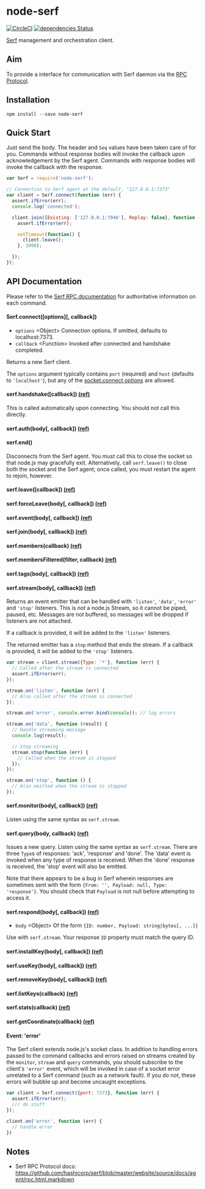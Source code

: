 node-serf
=========

[![CircleCI](https://circleci.com/gh/hden/node-serf.svg?style=svg)](https://circleci.com/gh/hden/node-serf)
[![dependencies Status](https://david-dm.org/hden/node-serf/status.svg)](https://david-dm.org/hden/node-serf)

[Serf](http://www.serfdom.io) management and orchestration client.

## Aim

To provide a interface for communication with Serf daemon via the [RPC Protocol](http://www.serfdom.io/docs/agent/rpc.html).

## Installation

```
npm install --save node-serf
```

## Quick Start

Just send the body. The header and `Seq` values have been taken care of for you.
Commands without response bodies will invoke the callback upon acknowledgement
by the Serf agent. Commands with response bodies will invoke the callback with
the response.

```js
var Serf = require('node-serf');

// Connection to Serf agent at the default, "127.0.0.1:7373"
var client = Serf.connect(function (err) {
  assert.ifError(err);
  console.log('connected');

  client.join({Existing: ['127.0.0.1:7946'], Replay: false}, function (err, response) {
    assert.ifError(err);

    setTimeout(function() {
      client.leave();
    }, 1000);

  });
});
```

## API Documentation

Please refer to the [Serf RPC documentation](https://github.com/hashicorp/serf/blob/master/website/source/docs/agent/rpc.html.markdown)
for authoritative information on each command.

#### Serf.connect([options][, callback])
* `options` \<Object\> Connection options. If omitted, defaults to
localhost:7373.
* `callback` \<Function\> Invoked after connected and handshake completed.

Returns a new Serf client.

The `options` argument typically contains `port` (required) and `host`
(defaults to `'localhost'`), but any of the [socket.connect options](https://nodejs.org/dist/latest-v6.x/docs/api/net.html#net_socket_connect_options_connectlistener)
are allowed.

#### serf.handshake([callback]) [(ref)](https://github.com/hashicorp/serf/blob/master/website/source/docs/agent/rpc.html.markdown#handshake)
This is called automatically upon connecting. You should not call this
directly.

#### serf.auth(body[, callback]) [(ref)](https://github.com/hashicorp/serf/blob/master/website/source/docs/agent/rpc.html.markdown#auth)

#### serf.end()
Disconnects from the Serf agent. You must call this to close the socket so that
node.js may gracefully exit. Alternatively, call `serf.leave()` to close both
the socket and the Serf agent; once called, you must restart the agent to
rejoin, however.

#### serf.leave([callback]) [(ref)](https://github.com/hashicorp/serf/blob/master/website/source/docs/agent/rpc.html.markdown#leave)

#### serf.forceLeave(body[, callback]) [(ref)](https://github.com/hashicorp/serf/blob/master/website/source/docs/agent/rpc.html.markdown#force-leave)

#### serf.event(body[, callback]) [(ref)](https://github.com/hashicorp/serf/blob/master/website/source/docs/agent/rpc.html.markdown#event)

#### serf.join(body[, callback]) [(ref)](https://github.com/hashicorp/serf/blob/master/website/source/docs/agent/rpc.html.markdown#join)

#### serf.members(callback) [(ref)](https://github.com/hashicorp/serf/blob/master/website/source/docs/agent/rpc.html.markdown#members)

#### serf.membersFiltered(filter, callback) [(ref)](https://github.com/hashicorp/serf/blob/master/website/source/docs/agent/rpc.html.markdown#members-filtered)

#### serf.tags(body[, callback]) [(ref)](https://github.com/hashicorp/serf/blob/master/website/source/docs/agent/rpc.html.markdown#tags)

#### serf.stream(body[, callback]) [(ref)](https://github.com/hashicorp/serf/blob/master/website/source/docs/agent/rpc.html.markdown#stream)

Returns an event emitter that can be handled with `'listen'`, `'data'`,
`'error'`  and `'stop'` listeners. This is *not* a node.js Stream, so it cannot
be piped, paused, etc. Messages are not buffered, so messages will be dropped
if listeners are not attached.

If a callback is provided, it will be added to the `'listen'` listeners.

The returned emitter has a `stop` method that ends the stream. If a callback is
provided, it will be added to the `'stop'` listeners.

```js
var stream = client.stream({Type: '*'}, function (err) {
  // Called after the stream is connected
  assert.ifError(err);
});

stream.on('listen', function (err) {
  // Also called after the stream is connected
});

stream.on('error', console.error.bind(console)); // log errors

stream.on('data', function (result) {
  // Handle streaming message
  console.log(result);

  // Stop streaming
  stream.stop(function (err) {
    // Called when the stream is stopped
  });
});

stream.on('stop', function () {
  // Also emitted when the stream is stopped
});
```

#### serf.monitor(body[, callback]) [(ref)](https://github.com/hashicorp/serf/blob/master/website/source/docs/agent/rpc.html.markdown#monitor)

Listen using the same syntax as `serf.stream`.

#### serf.query(body, callback) [(ref)](https://github.com/hashicorp/serf/blob/master/website/source/docs/agent/rpc.html.markdown#query)
Issues a new query. Listen using the same syntax as `serf.stream`. There are
three `Type`s of responses: 'ack', 'response' and 'done'. The 'data' event is
invoked when any type of response is received. When the 'done' response is
received, the 'stop' event will also be emitted.

Note that there appears to be a bug in Serf wherein responses are sometimes
sent with the form `{From: '', Payload: null, Type: 'response'}`. You should
check that `Payload` is not null before attempting to access it.

#### serf.respond(body[, callback]) [(ref)](https://github.com/hashicorp/serf/blob/master/website/source/docs/agent/rpc.html.markdown#respond)
* `body` \<Object\> Of the form `{ID: number, Payload: string|bytes[, ...]}`

Use with `serf.stream`. Your response `ID` property must match the query ID.

#### serf.installKey(body[, callback]) [(ref)](https://github.com/hashicorp/serf/blob/master/website/source/docs/agent/rpc.html.markdown#install-key)

#### serf.useKey(body[, callback]) [(ref)](https://github.com/hashicorp/serf/blob/master/website/source/docs/agent/rpc.html.markdown#use-key)

#### serf.removeKey(body[, callback]) [(ref)](https://github.com/hashicorp/serf/blob/master/website/source/docs/agent/rpc.html.markdown#remove-key)

#### serf.listKeys(callback) [(ref)](https://github.com/hashicorp/serf/blob/master/website/source/docs/agent/rpc.html.markdown#list-keys)

#### serf.stats(callback) [(ref)](https://github.com/hashicorp/serf/blob/master/website/source/docs/agent/rpc.html.markdown#stats)

#### serf.getCoordinate(callback) [(ref)](https://github.com/hashicorp/serf/blob/master/website/source/docs/agent/rpc.html.markdown#get-coordinate)

#### Event: 'error'

The Serf client extends node.js's socket class. In addition to handling errors
passed to the command callbacks and errors raised on streams created by the
`monitor`, `stream` and `query` commands, you should subscribe to the client's
`'error'` event, which will be invoked in case of a socket error unrelated to a
Serf command (such as a network fault). If you do not, these errors will bubble
up and become uncaught exceptions.

```js
var client = Serf.connect({port: 7373}, function (err) {
  assert.ifError(err);
  /// do stuff
});

client.on('error', function (err) {
  // handle error
})
```

## Notes

* Serf RPC Protocol docs: https://github.com/hashicorp/serf/blob/master/website/source/docs/agent/rpc.html.markdown
